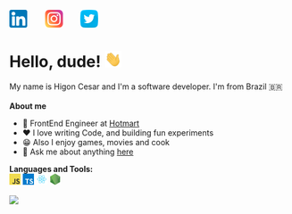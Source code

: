 [![Linkedin](./assets/linkedin.png)](https://www.linkedin.com/in/higoncesar) &nbsp; &nbsp; &nbsp; &nbsp;[![Instagram](./assets/instagram.png)](https://www.instagram.com/higoncesar/) &nbsp; &nbsp; &nbsp; &nbsp;[![Twitter](./assets/twitter.png)](https://twitter.com/higoncesar)

# Hello, dude! <img src="./assets/wave.gif" width="30px">

My name is Higon Cesar and I'm a software developer. I'm from Brazil 🇧🇷\
\
**About me**

- 💼 FrontEnd Engineer at [Hotmart](https://hotmart.com/)
- ❤️ I love writing Code, and building fun experiments
- 😁 Also I enjoy games, movies and cook
- 💬 Ask me about anything [here](https://github.com/higoncesar/higoncesar/issues)

**Languages and Tools:**  
<code><img height="20" src="https://raw.githubusercontent.com/github/explore/80688e429a7d4ef2fca1e82350fe8e3517d3494d/topics/javascript/javascript.png"></code>
<code><img height="20" src="https://raw.githubusercontent.com/github/explore/80688e429a7d4ef2fca1e82350fe8e3517d3494d/topics/typescript/typescript.png"></code>
<code><img height="20" src="https://raw.githubusercontent.com/github/explore/80688e429a7d4ef2fca1e82350fe8e3517d3494d/topics/react/react.png"></code>
<code><img height="20" src="https://raw.githubusercontent.com/github/explore/80688e429a7d4ef2fca1e82350fe8e3517d3494d/topics/nodejs/nodejs.png"></code>   

<img align="center" src="https://github-readme-stats.vercel.app/api/top-langs/?username=higoncesar&layout=compact&theme=buefy&hide_border=true" />
